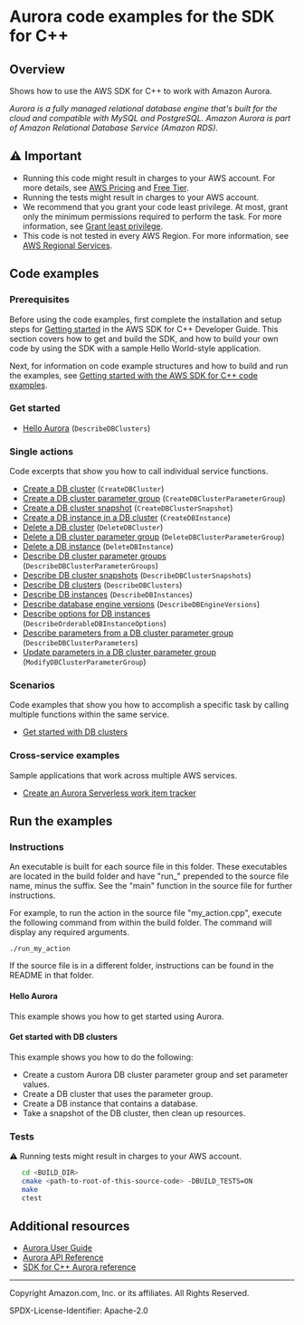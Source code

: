 # Aurora code examples for the SDK for C++

## Overview

Shows how to use the AWS SDK for C++ to work with Amazon Aurora.

<!--custom.overview.start-->
<!--custom.overview.end-->

_Aurora is a fully managed relational database engine that's built for the cloud and compatible with MySQL and PostgreSQL. Amazon Aurora is part of Amazon Relational Database Service (Amazon RDS)._

## ⚠ Important

* Running this code might result in charges to your AWS account. For more details, see [AWS Pricing](https://aws.amazon.com/pricing/) and [Free Tier](https://aws.amazon.com/free/).
* Running the tests might result in charges to your AWS account.
* We recommend that you grant your code least privilege. At most, grant only the minimum permissions required to perform the task. For more information, see [Grant least privilege](https://docs.aws.amazon.com/IAM/latest/UserGuide/best-practices.html#grant-least-privilege).
* This code is not tested in every AWS Region. For more information, see [AWS Regional Services](https://aws.amazon.com/about-aws/global-infrastructure/regional-product-services).

<!--custom.important.start-->
<!--custom.important.end-->

## Code examples

### Prerequisites



Before using the code examples, first complete the installation and setup steps
for [Getting started](https://docs.aws.amazon.com/sdk-for-cpp/v1/developer-guide/getting-started.html) in the AWS SDK for
C++ Developer Guide.
This section covers how to get and build the SDK, and how to build your own code by using the SDK with a
sample Hello World-style application.

Next, for information on code example structures and how to build and run the examples, see [Getting started with the AWS SDK for C++ code examples](https://docs.aws.amazon.com/sdk-for-cpp/v1/developer-guide/getting-started-code-examples.html).


<!--custom.prerequisites.start-->
<!--custom.prerequisites.end-->

### Get started

- [Hello Aurora](hello_aurora/CMakeLists.txt#L4) (`DescribeDBClusters`)


### Single actions

Code excerpts that show you how to call individual service functions.

- [Create a DB cluster](getting_started_with_db_clusters.cpp#L497) (`CreateDBCluster`)
- [Create a DB cluster parameter group](getting_started_with_db_clusters.cpp#L333) (`CreateDBClusterParameterGroup`)
- [Create a DB cluster snapshot](getting_started_with_db_clusters.cpp#L661) (`CreateDBClusterSnapshot`)
- [Create a DB instance in a DB cluster](getting_started_with_db_clusters.cpp#L588) (`CreateDBInstance`)
- [Delete a DB cluster](getting_started_with_db_clusters.cpp#L1047) (`DeleteDBCluster`)
- [Delete a DB cluster parameter group](getting_started_with_db_clusters.cpp#L1117) (`DeleteDBClusterParameterGroup`)
- [Delete a DB instance](getting_started_with_db_clusters.cpp#L1017) (`DeleteDBInstance`)
- [Describe DB cluster parameter groups](getting_started_with_db_clusters.cpp#L295) (`DescribeDBClusterParameterGroups`)
- [Describe DB cluster snapshots](getting_started_with_db_clusters.cpp#L701) (`DescribeDBClusterSnapshots`)
- [Describe DB clusters](getting_started_with_db_clusters.cpp#L746) (`DescribeDBClusters`)
- [Describe DB instances](getting_started_with_db_clusters.cpp#L896) (`DescribeDBInstances`)
- [Describe database engine versions](getting_started_with_db_clusters.cpp#L845) (`DescribeDBEngineVersions`)
- [Describe options for DB instances](getting_started_with_db_clusters.cpp#L936) (`DescribeOrderableDBInstanceOptions`)
- [Describe parameters from a DB cluster parameter group](getting_started_with_db_clusters.cpp#L786) (`DescribeDBClusterParameters`)
- [Update parameters in a DB cluster parameter group](getting_started_with_db_clusters.cpp#L402) (`ModifyDBClusterParameterGroup`)

### Scenarios

Code examples that show you how to accomplish a specific task by calling multiple
functions within the same service.

- [Get started with DB clusters](getting_started_with_db_clusters.cpp)

### Cross-service examples

Sample applications that work across multiple AWS services.

- [Create an Aurora Serverless work item tracker](../../example_code/cross-service/serverless-aurora)


<!--custom.examples.start-->
<!--custom.examples.end-->

## Run the examples

### Instructions

An executable is built for each source file in this folder. These executables are located in the build folder and have
"run_" prepended to the source file name, minus the suffix. See the "main" function in the source file for further instructions.

For example, to run the action in the source file "my_action.cpp", execute the following command from within the build folder. The command
will display any required arguments.

```
./run_my_action
```

If the source file is in a different folder, instructions can be found in the README in that
folder.

<!--custom.instructions.start-->
<!--custom.instructions.end-->

#### Hello Aurora

This example shows you how to get started using Aurora.



#### Get started with DB clusters

This example shows you how to do the following:

- Create a custom Aurora DB cluster parameter group and set parameter values.
- Create a DB cluster that uses the parameter group.
- Create a DB instance that contains a database.
- Take a snapshot of the DB cluster, then clean up resources.

<!--custom.scenario_prereqs.aurora_Scenario_GetStartedClusters.start-->
<!--custom.scenario_prereqs.aurora_Scenario_GetStartedClusters.end-->


<!--custom.scenarios.aurora_Scenario_GetStartedClusters.start-->
<!--custom.scenarios.aurora_Scenario_GetStartedClusters.end-->

### Tests

⚠ Running tests might result in charges to your AWS account.



```sh
   cd <BUILD_DIR>
   cmake <path-to-root-of-this-source-code> -DBUILD_TESTS=ON
   make
   ctest
```


<!--custom.tests.start-->
<!--custom.tests.end-->

## Additional resources

- [Aurora User Guide](https://docs.aws.amazon.com/AmazonRDS/latest/AuroraUserGuide/CHAP_AuroraOverview.html)
- [Aurora API Reference](https://docs.aws.amazon.com/AmazonRDS/latest/APIReference/Welcome.html)
- [SDK for C++ Aurora reference](https://sdk.amazonaws.com/cpp/api/LATEST/aws-cpp-sdk-rds/html/annotated.html)

<!--custom.resources.start-->
<!--custom.resources.end-->

---

Copyright Amazon.com, Inc. or its affiliates. All Rights Reserved.

SPDX-License-Identifier: Apache-2.0